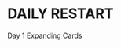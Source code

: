 # DAILY RESTART

Day 1
 [Expanding Cards](https://github.com/annisasyafiqah/restart/tree/main/Expanding%20Cards)
